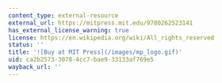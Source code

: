 ```yaml
---
content_type: external-resource
external_url: https://mitpress.mit.edu/9780262523141
has_external_license_warning: true
license: https://en.wikipedia.org/wiki/All_rights_reserved
status: ''
title: '![Buy at MIT Press](/images/mp_logo.gif)'
uid: ca2b2573-3078-4cc7-bae9-33133af769e5
wayback_url: ''
---
```

